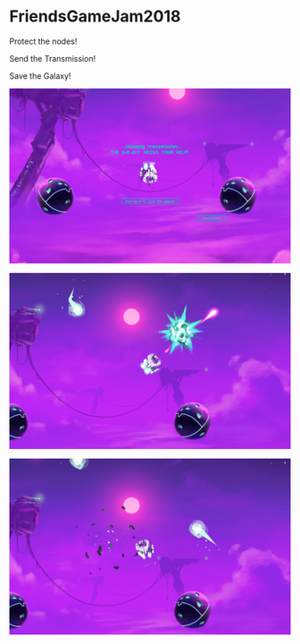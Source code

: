 # FriendsGameJam2018
Protect the nodes!

Send the Transmission!

Save the Galaxy!

![alt text](https://raw.githubusercontent.com/JamieRL/FriendsGameJam2018/master/screenshots/title_screenshot.png)

![alt text](https://raw.githubusercontent.com/JamieRL/FriendsGameJam2018/master/screenshots/screenshot1.png)

![alt text](https://raw.githubusercontent.com/JamieRL/FriendsGameJam2018/master/screenshots/screenshot2.png)
      
